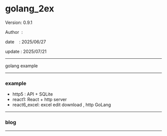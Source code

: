 ﻿# golang_2ex

 Version: 0.9.1

 Author  :

 date    : 2025/06/27

 update : 2025/07/21

***

golang example

***
### example

* http5 : API + SQLite
* react1: React + http server
* react6_excel: excel edit download , http GoLang

***
### blog

***

